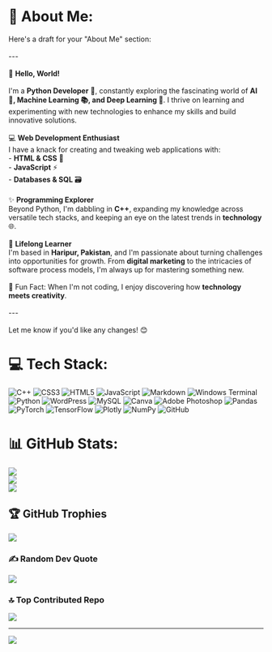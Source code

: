# 💫 About Me:
Here's a draft for your "About Me" section:  <br><br>---<br><br>👋 **Hello, World!**  <br><br>I'm a **Python Developer** 🐍, constantly exploring the fascinating world of **AI 🤖, Machine Learning 📚, and Deep Learning 🌊**. I thrive on learning and experimenting with new technologies to enhance my skills and build innovative solutions.  <br><br>💻 **Web Development Enthusiast**  <br>I have a knack for creating and tweaking web applications with:  <br>- **HTML & CSS** 🎨  <br>- **JavaScript** ⚡  <br>- **Databases & SQL** 🗃️  <br><br>✨ **Programming Explorer**  <br>Beyond Python, I'm dabbling in **C++**, expanding my knowledge across versatile tech stacks, and keeping an eye on the latest trends in **technology** 🌐.  <br><br>📘 **Lifelong Learner**  <br>I'm based in **Haripur, Pakistan**, and I'm passionate about turning challenges into opportunities for growth. From **digital marketing** to the intricacies of software process models, I'm always up for mastering something new.  <br><br>🌟 Fun Fact: When I'm not coding, I enjoy discovering how **technology meets creativity**.  <br><br>---<br><br>Let me know if you'd like any changes! 😊


# 💻 Tech Stack:
![C++](https://img.shields.io/badge/c++-%2300599C.svg?style=for-the-badge&logo=c%2B%2B&logoColor=white) ![CSS3](https://img.shields.io/badge/css3-%231572B6.svg?style=for-the-badge&logo=css3&logoColor=white) ![HTML5](https://img.shields.io/badge/html5-%23E34F26.svg?style=for-the-badge&logo=html5&logoColor=white) ![JavaScript](https://img.shields.io/badge/javascript-%23323330.svg?style=for-the-badge&logo=javascript&logoColor=%23F7DF1E) ![Markdown](https://img.shields.io/badge/markdown-%23000000.svg?style=for-the-badge&logo=markdown&logoColor=white) ![Windows Terminal](https://img.shields.io/badge/Windows%20Terminal-%234D4D4D.svg?style=for-the-badge&logo=windows-terminal&logoColor=white) ![Python](https://img.shields.io/badge/python-3670A0?style=for-the-badge&logo=python&logoColor=ffdd54) ![WordPress](https://img.shields.io/badge/WordPress-%23117AC9.svg?style=for-the-badge&logo=WordPress&logoColor=white) ![MySQL](https://img.shields.io/badge/mysql-4479A1.svg?style=for-the-badge&logo=mysql&logoColor=white) ![Canva](https://img.shields.io/badge/Canva-%2300C4CC.svg?style=for-the-badge&logo=Canva&logoColor=white) ![Adobe Photoshop](https://img.shields.io/badge/adobe%20photoshop-%2331A8FF.svg?style=for-the-badge&logo=adobe%20photoshop&logoColor=white) ![Pandas](https://img.shields.io/badge/pandas-%23150458.svg?style=for-the-badge&logo=pandas&logoColor=white) ![PyTorch](https://img.shields.io/badge/PyTorch-%23EE4C2C.svg?style=for-the-badge&logo=PyTorch&logoColor=white) ![TensorFlow](https://img.shields.io/badge/TensorFlow-%23FF6F00.svg?style=for-the-badge&logo=TensorFlow&logoColor=white) ![Plotly](https://img.shields.io/badge/Plotly-%233F4F75.svg?style=for-the-badge&logo=plotly&logoColor=white) ![NumPy](https://img.shields.io/badge/numpy-%23013243.svg?style=for-the-badge&logo=numpy&logoColor=white) ![GitHub](https://img.shields.io/badge/github-%23121011.svg?style=for-the-badge&logo=github&logoColor=white)
# 📊 GitHub Stats:
![](https://github-readme-stats.vercel.app/api?username=noorhanan&theme=prussian&hide_border=false&include_all_commits=true&count_private=false)<br/>
![](https://github-readme-streak-stats.herokuapp.com/?user=noorhanan&theme=prussian&hide_border=false)<br/>
![](https://github-readme-stats.vercel.app/api/top-langs/?username=noorhanan&theme=prussian&hide_border=false&include_all_commits=true&count_private=false&layout=compact)

## 🏆 GitHub Trophies
![](https://github-profile-trophy.vercel.app/?username=noorhanan&theme=radical&no-frame=false&no-bg=true&margin-w=4)

### ✍️ Random Dev Quote
![](https://quotes-github-readme.vercel.app/api?type=horizontal&theme=radical)

### 🔝 Top Contributed Repo
![](https://github-contributor-stats.vercel.app/api?username=noorhanan&limit=5&theme=dark&combine_all_yearly_contributions=true)

---
[![](https://visitcount.itsvg.in/api?id=noorhanan&icon=0&color=0)](https://visitcount.itsvg.in)

<!-- Proudly created with GPRM ( https://gprm.itsvg.in ) -->
